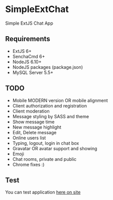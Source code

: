 # SimpleExtChat
Simple ExtJS Chat App

## Requirements
- ExtJS 6+
- SenchaCmd 6+
- NodeJS 6.10+
- NodeJS packages (package.json)
- MySQL Server 5.5+

## TODO
- Mobile MODERN version OR mobile alignment
- Client authorization and registration
- Client moderation
- Message styling by SASS and theme
- Show message time
- New message highlight
- Edit, Delete message
- Online users list
- Typing, logout, login in chat box
- Gravatar OR avatar support and showing
- Emoji
- Chat rooms, private and public
- Chrome fixes :)

## Test
You can test application [here on site](http://test.devvault.ru/#main)
